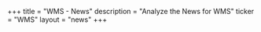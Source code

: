+++
title = "WMS - News"
description = "Analyze the News for WMS"
ticker = "WMS"
layout = "news"
+++


